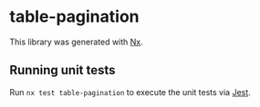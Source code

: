 # table-pagination

This library was generated with [Nx](https://nx.dev).

## Running unit tests

Run `nx test table-pagination` to execute the unit tests via [Jest](https://jestjs.io).
